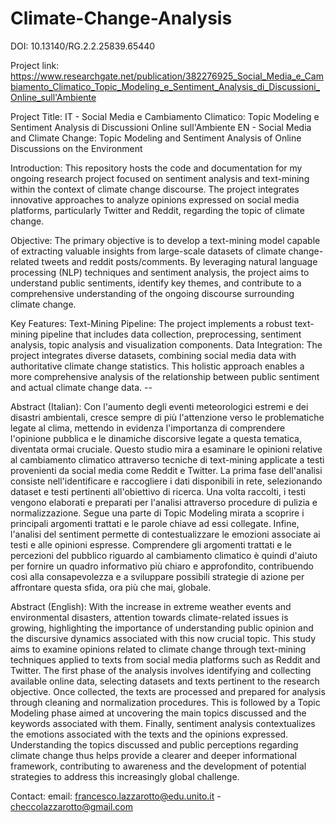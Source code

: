# Climate-Change-Analysis

DOI: 10.13140/RG.2.2.25839.65440



Project link: 
https://www.researchgate.net/publication/382276925_Social_Media_e_Cambiamento_Climatico_Topic_Modeling_e_Sentiment_Analysis_di_Discussioni_Online_sull'Ambiente


Project Title: 
IT - Social Media e Cambiamento Climatico: Topic Modeling e Sentiment Analysis di Discussioni Online sull'Ambiente
EN - Social Media and Climate Change: Topic Modeling and Sentiment Analysis of Online Discussions on the Environment

Introduction:
This repository hosts the code and documentation for my ongoing research project focused on sentiment analysis and text-mining within the context of climate change discourse. The project integrates innovative approaches to analyze opinions expressed on social media platforms, particularly Twitter and Reddit, regarding the topic of climate change.

Objective:
The primary objective is to develop a text-mining model capable of extracting valuable insights from large-scale datasets of climate change-related tweets and reddit posts/comments. By leveraging natural language processing (NLP) techniques and sentiment analysis, the project aims to understand public sentiments, identify key themes, and contribute to a comprehensive understanding of the ongoing discourse surrounding climate change.

Key Features:
Text-Mining Pipeline: The project implements a robust text-mining pipeline that includes data collection, preprocessing, sentiment analysis, topic analysis and visualization components.
Data Integration: The project integrates diverse datasets, combining social media data with authoritative climate change statistics. This holistic approach enables a more comprehensive analysis of the relationship between public sentiment and actual climate change data. -- 

Abstract (Italian):
Con l'aumento degli eventi meteorologici estremi e dei disastri ambientali, cresce sempre di più l'attenzione verso le problematiche legate al clima, mettendo in evidenza l'importanza di comprendere l'opinione pubblica e le dinamiche discorsive legate a questa tematica, diventata ormai cruciale. 
Questo studio mira a esaminare le opinioni relative al cambiamento climatico attraverso tecniche di text-mining applicate a testi provenienti da social media come Reddit e Twitter. 
La prima fase dell'analisi consiste nell'identificare e raccogliere i dati disponibili in rete, selezionando dataset e testi pertinenti all'obiettivo di ricerca. Una volta raccolti, i testi vengono elaborati e preparati per l'analisi attraverso procedure di pulizia e normalizzazione. Segue una parte di Topic Modeling mirata a scoprire i principali argomenti trattati e le parole chiave ad essi collegate. Infine, l'analisi del sentiment permette di contestualizzare le emozioni associate ai testi e alle opinioni espresse. Comprendere gli argomenti trattati e le percezioni del pubblico riguardo al cambiamento climatico è quindi d'aiuto per fornire un quadro informativo più chiaro e approfondito, contribuendo così alla consapevolezza e a sviluppare possibili strategie di azione per affrontare questa sfida, ora più che mai, globale.

Abstract (English):
With the increase in extreme weather events and environmental disasters, attention towards climate-related issues is growing, highlighting the importance of understanding public opinion and the discursive dynamics associated with this now crucial topic. This study aims to examine opinions related to climate change through text-mining techniques applied to texts from social media platforms such as Reddit and Twitter.
The first phase of the analysis involves identifying and collecting available online data, selecting datasets and texts pertinent to the research objective. Once collected, the texts are processed and prepared for analysis through cleaning and normalization procedures. This is followed by a Topic Modeling phase aimed at uncovering the main topics discussed and the keywords associated with them. Finally, sentiment analysis contextualizes the emotions associated with the texts and the opinions expressed.
Understanding the topics discussed and public perceptions regarding climate change thus helps provide a clearer and deeper informational framework, contributing to awareness and the development of potential strategies to address this increasingly global challenge.

Contact:
email: francesco.lazzarotto@edu.unito.it - checcolazzarotto@gmail.com

